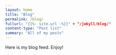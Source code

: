 ```yaml
---
layout: home
title: "Blog"
permalink: /blog/
fullurl: "{{%- site.url -%}}" + "/jekyll/blog/"
content-type: "Post list"
summary: "All of my posts"
---
```

Here is my blog feed. Enjoy!
